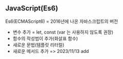 ## JavaScript(Es6)
Es6(ECMAScript6) = 2016년에 나온 자바스크립트의 버전
- 변수 추가 = let, const (var 는 사용하지 않도록 권장)
- 함수의 작성법이 추가(화살표 함수)
- 새로운 문법(템플릿 리터럴)
- 새로운 메서드 추가
=> 2023/11/13 add